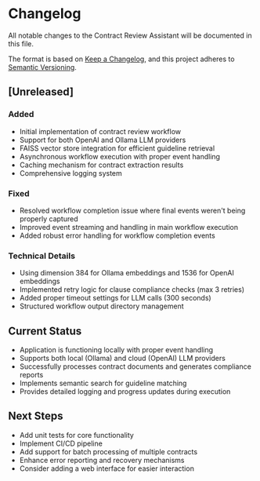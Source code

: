 # Changelog

All notable changes to the Contract Review Assistant will be documented in this file.

The format is based on [Keep a Changelog](https://keepachangelog.com/en/1.0.0/),
and this project adheres to [Semantic Versioning](https://semver.org/spec/v2.0.0.html).

## [Unreleased]

### Added
- Initial implementation of contract review workflow
- Support for both OpenAI and Ollama LLM providers
- FAISS vector store integration for efficient guideline retrieval
- Asynchronous workflow execution with proper event handling
- Caching mechanism for contract extraction results
- Comprehensive logging system

### Fixed
- Resolved workflow completion issue where final events weren't being properly captured
- Improved event streaming and handling in main workflow execution
- Added robust error handling for workflow completion events

### Technical Details
- Using dimension 384 for Ollama embeddings and 1536 for OpenAI embeddings
- Implemented retry logic for clause compliance checks (max 3 retries)
- Added proper timeout settings for LLM calls (300 seconds)
- Structured workflow output directory management

## Current Status
- Application is functioning locally with proper event handling
- Supports both local (Ollama) and cloud (OpenAI) LLM providers
- Successfully processes contract documents and generates compliance reports
- Implements semantic search for guideline matching
- Provides detailed logging and progress updates during execution

## Next Steps
- Add unit tests for core functionality
- Implement CI/CD pipeline
- Add support for batch processing of multiple contracts
- Enhance error reporting and recovery mechanisms
- Consider adding a web interface for easier interaction 